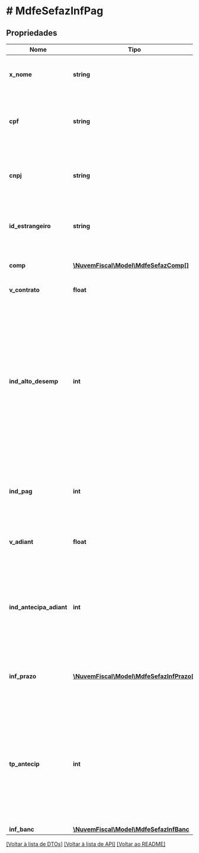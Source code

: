 # # MdfeSefazInfPag

## Propriedades

Nome | Tipo | Descrição | Comentários
------------ | ------------- | ------------- | -------------
**x_nome** | **string** | Razão social ou Nome do respnsável pelo pagamento. | [optional]
**cpf** | **string** | Número do CPF do responsável pelo pgto.  Informar os zeros não significativos. | [optional]
**cnpj** | **string** | Número do CNPJ do responsável pelo pgto.  Informar os zeros não significativos. | [optional]
**id_estrangeiro** | **string** | Identificador do responsável pelo pgto em caso de ser estrangeiro. | [optional]
**comp** | [**\NuvemFiscal\Model\MdfeSefazComp[]**](MdfeSefazComp.md) | Componentes do Pagamentoi do Frete. |
**v_contrato** | **float** | Valor Total do Contrato. |
**ind_alto_desemp** | **int** | Indicador de operação de transporte de alto desempenho.  Operação de transporte com utilização de veículos de frotas dedicadas ou fidelizadas.  Preencher com “1” para indicar operação de transporte de alto desempenho, demais casos não informar a tag. | [optional]
**ind_pag** | **int** | Indicador da Forma de Pagamento:0-Pagamento à Vista;1-Pagamento à Prazo;. |
**v_adiant** | **float** | Valor do Adiantamento (usar apenas em pagamento à Prazo. | [optional]
**ind_antecipa_adiant** | **int** | Indicador para declarar concordância em antecipar o adiantamento.  Informar a tag somente se for autorizado antecipar o adiantamento. | [optional]
**inf_prazo** | [**\NuvemFiscal\Model\MdfeSefazInfPrazo[]**](MdfeSefazInfPrazo.md) | Informações do pagamento a prazo.  Informar somente se indPag for à Prazo. | [optional]
**tp_antecip** | **int** | Tipo de Permissão em relação a antecipação das parcelas.  0 - Não permite antecipar    1 - Permite antecipar as parcelas    2 - Permite antecipar as parcelas mediante confirmação. | [optional]
**inf_banc** | [**\NuvemFiscal\Model\MdfeSefazInfBanc**](MdfeSefazInfBanc.md) |  |

[[Voltar à lista de DTOs]](../../README.md#models) [[Voltar à lista de API]](../../README.md#endpoints) [[Voltar ao README]](../../README.md)
